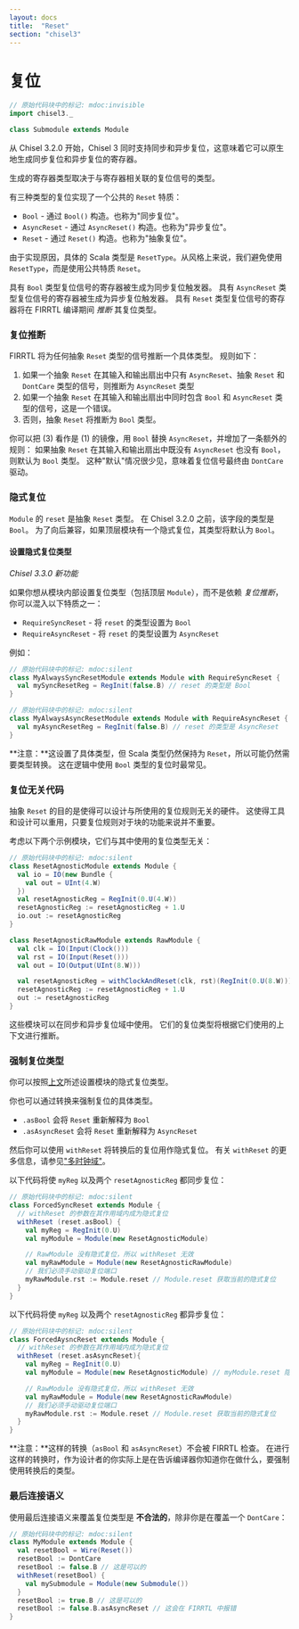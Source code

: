 ```yaml
---
layout: docs
title:  "Reset"
section: "chisel3"
---
```


# 复位

```scala
// 原始代码块中的标记: mdoc:invisible
import chisel3._

class Submodule extends Module
```

从 Chisel 3.2.0 开始，Chisel 3 同时支持同步和异步复位，这意味着它可以原生地生成同步复位和异步复位的寄存器。

生成的寄存器类型取决于与寄存器相关联的复位信号的类型。

有三种类型的复位实现了一个公共的 `Reset` 特质：
* `Bool` - 通过 `Bool()` 构造。也称为"同步复位"。
* `AsyncReset` - 通过 `AsyncReset()` 构造。也称为"异步复位"。
* `Reset` - 通过 `Reset()` 构造。也称为"抽象复位"。

由于实现原因，具体的 Scala 类型是 `ResetType`。从风格上来说，我们避免使用 `ResetType`，而是使用公共特质 `Reset`。

具有 `Bool` 类型复位信号的寄存器被生成为同步复位触发器。
具有 `AsyncReset` 类型复位信号的寄存器被生成为异步复位触发器。
具有 `Reset` 类型复位信号的寄存器将在 FIRRTL 编译期间 _推断_ 其复位类型。

### 复位推断

FIRRTL 将为任何抽象 `Reset` 类型的信号推断一个具体类型。
规则如下：
1. 如果一个抽象 `Reset` 在其输入和输出扇出中只有 `AsyncReset`、抽象 `Reset` 和 `DontCare` 类型的信号，则推断为 `AsyncReset` 类型
2. 如果一个抽象 `Reset` 在其输入和输出扇出中同时包含 `Bool` 和 `AsyncReset` 类型的信号，这是一个错误。
3. 否则，抽象 `Reset` 将推断为 `Bool` 类型。

你可以把 (3) 看作是 (1) 的镜像，用 `Bool` 替换 `AsyncReset`，并增加了一条额外的规则：
如果抽象 `Reset` 在其输入和输出扇出中既没有 `AsyncReset` 也没有 `Bool`，则默认为 `Bool` 类型。
这种"默认"情况很少见，意味着复位信号最终由 `DontCare` 驱动。

### 隐式复位

`Module` 的 `reset` 是抽象 `Reset` 类型。
在 Chisel 3.2.0 之前，该字段的类型是 `Bool`。
为了向后兼容，如果顶层模块有一个隐式复位，其类型将默认为 `Bool`。

#### 设置隐式复位类型

_Chisel 3.3.0 新功能_

如果你想从模块内部设置复位类型（包括顶层 `Module`），而不是依赖 _复位推断_，你可以混入以下特质之一：
* `RequireSyncReset` - 将 `reset` 的类型设置为 `Bool`
* `RequireAsyncReset` - 将 `reset` 的类型设置为 `AsyncReset`

例如：

```scala
// 原始代码块中的标记: mdoc:silent
class MyAlwaysSyncResetModule extends Module with RequireSyncReset {
  val mySyncResetReg = RegInit(false.B) // reset 的类型是 Bool
}
```

```scala
// 原始代码块中的标记: mdoc:silent
class MyAlwaysAsyncResetModule extends Module with RequireAsyncReset {
  val myAsyncResetReg = RegInit(false.B) // reset 的类型是 AsyncReset
}
```

**注意：**这设置了具体类型，但 Scala 类型仍然保持为 `Reset`，所以可能仍然需要类型转换。
这在逻辑中使用 `Bool` 类型的复位时最常见。

### 复位无关代码

抽象 `Reset` 的目的是使得可以设计与所使用的复位规则无关的硬件。
这使得工具和设计可以重用，只要复位规则对于块的功能来说并不重要。

考虑以下两个示例模块，它们与其中使用的复位类型无关：

```scala
// 原始代码块中的标记: mdoc:silent
class ResetAgnosticModule extends Module {
  val io = IO(new Bundle {
    val out = UInt(4.W)
  })
  val resetAgnosticReg = RegInit(0.U(4.W))
  resetAgnosticReg := resetAgnosticReg + 1.U
  io.out := resetAgnosticReg
}

class ResetAgnosticRawModule extends RawModule {
  val clk = IO(Input(Clock()))
  val rst = IO(Input(Reset()))
  val out = IO(Output(UInt(8.W)))

  val resetAgnosticReg = withClockAndReset(clk, rst)(RegInit(0.U(8.W)))
  resetAgnosticReg := resetAgnosticReg + 1.U
  out := resetAgnosticReg
}
```

这些模块可以在同步和异步复位域中使用。
它们的复位类型将根据它们使用的上下文进行推断。

### 强制复位类型

你可以按照[上文](#设置隐式复位类型)所述设置模块的隐式复位类型。

你也可以通过转换来强制复位的具体类型。
* `.asBool` 会将 `Reset` 重新解释为 `Bool`
* `.asAsyncReset` 会将 `Reset` 重新解释为 `AsyncReset`

然后你可以使用 `withReset` 将转换后的复位用作隐式复位。
有关 `withReset` 的更多信息，请参见["多时钟域"](../explanations/multi-clock)。

以下代码将使 `myReg` 以及两个 `resetAgnosticReg` 都同步复位：

```scala
// 原始代码块中的标记: mdoc:silent
class ForcedSyncReset extends Module {
  // withReset 的参数在其作用域内成为隐式复位
  withReset (reset.asBool) {
    val myReg = RegInit(0.U)
    val myModule = Module(new ResetAgnosticModule)

    // RawModule 没有隐式复位，所以 withReset 无效
    val myRawModule = Module(new ResetAgnosticRawModule)
    // 我们必须手动驱动复位端口
    myRawModule.rst := Module.reset // Module.reset 获取当前的隐式复位
  }
}
```

以下代码将使 `myReg` 以及两个 `resetAgnosticReg` 都异步复位：

```scala
// 原始代码块中的标记: mdoc:silent
class ForcedAysncReset extends Module {
  // withReset 的参数在其作用域内成为隐式复位
  withReset (reset.asAsyncReset){
    val myReg = RegInit(0.U)
    val myModule = Module(new ResetAgnosticModule) // myModule.reset 隐式连接

    // RawModule 没有隐式复位，所以 withReset 无效
    val myRawModule = Module(new ResetAgnosticRawModule)
    // 我们必须手动驱动复位端口
    myRawModule.rst := Module.reset // Module.reset 获取当前的隐式复位
  }
}
```

**注意：**这样的转换（`asBool` 和 `asAsyncReset`）不会被 FIRRTL 检查。
在进行这样的转换时，作为设计者的你实际上是在告诉编译器你知道你在做什么，要强制使用转换后的类型。

### 最后连接语义

使用最后连接语义来覆盖复位类型是 **不合法的**，除非你是在覆盖一个 `DontCare`：

```scala
// 原始代码块中的标记: mdoc:silent
class MyModule extends Module {
  val resetBool = Wire(Reset())
  resetBool := DontCare
  resetBool := false.B // 这是可以的
  withReset(resetBool) {
    val mySubmodule = Module(new Submodule())
  }
  resetBool := true.B // 这是可以的
  resetBool := false.B.asAsyncReset // 这会在 FIRRTL 中报错
}
```
